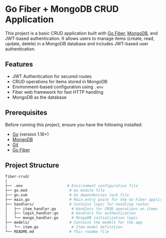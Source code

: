 # Go Fiber + MongoDB CRUD Application

This project is a basic CRUD application built with [Go Fiber](https://gofiber.io/), [MongoDB](https://www.mongodb.com/), and JWT-based authentication. It allows users to manage items (create, read, update, delete) in a MongoDB database and includes JWT-based user authentication.

## Features

- JWT Authentication for secured routes
- CRUD operations for items stored in MongoDB
- Environment-based configuration using `.env`
- Fiber web framework for fast HTTP handling
- MongoDB as the database

## Prerequisites

Before running this project, ensure you have the following installed:

- [Go](https://golang.org/dl/) (version 1.16+)
- [MongoDB](https://www.mongodb.com/try/download/community)
- [Git](https://git-scm.com/)
- [Go Fiber](https://gofiber.io/)

## Project Structure

```bash
fiber-crud/
│
├── .env                    # Environment configuration file
├── go.mod                   # Go module file
├── go.sum                   # Go dependencies lock file
├── main.go                  # Main entry point for the Go Fiber application
├── handlers/                # Contains logic for handling routes
│   ├── item_handler.go       # Handlers for CRUD operations on items
│   ├── login_handler.go      # Handlers for authentication
│   └── mongo_handler.go      # MongoDB initialization logic
├── models/                  # Contains the models for the app
│   └── item.go               # Item model definition
└── README.md                # This readme file
